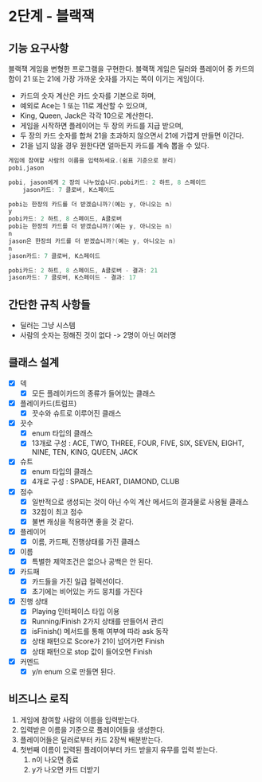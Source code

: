 # 2단계 - 블랙잭

## 기능 요구사항

블랙잭 게임을 변형한 프로그램을 구현한다. 블랙잭 게임은 딜러와 플레이어 중 카드의 합이 21 또는 21에 가장 가까운 숫자를 가지는 쪽이 이기는 게임이다.

* 카드의 숫자 계산은 카드 숫자를 기본으로 하며,
* 예외로 Ace는 1 또는 11로 계산할 수 있으며,
* King, Queen, Jack은 각각 10으로 계산한다.
* 게임을 시작하면 플레이어는 두 장의 카드를 지급 받으며,
* 두 장의 카드 숫자를 합쳐 21을 초과하지 않으면서 21에 가깝게 만들면 이긴다.
* 21을 넘지 않을 경우 원한다면 얼마든지 카드를 계속 뽑을 수 있다.

```kotlin
게임에 참여할 사람의 이름을 입력하세요.(쉼표 기준으로 분리)
pobi,jason

pobi, jason에게 2 장의 나누었습니다.pobi카드: 2 하트, 8 스페이드
    jason카드: 7 클로버, K스페이드

pobi는 한장의 카드를 더 받겠습니까?(예는 y, 아니오는 n)
y
pobi카드: 2 하트, 8 스페이드, A클로버
pobi는 한장의 카드를 더 받겠습니까?(예는 y, 아니오는 n)
n
jason은 한장의 카드를 더 받겠습니까?(예는 y, 아니오는 n)
n
jason카드: 7 클로버, K스페이드

pobi카드: 2 하트, 8 스페이드, A클로버 - 결과: 21
jason카드: 7 클로버, K스페이드 - 결과: 17
```

## 간단한 규칙 사항들

* 딜러는 그냥 시스템
* 사람의 숫자는 정해진 것이 없다 -> 2명이 아닌 여러명

## 클래스 설계

* [x] 덱
  * [x] 모든 플레이카드의 종류가 들어있는 클래스
* [x] 플레이카드(트럼프)
  * [x] 끗수와 슈트로 이루어진 클래스
* [x] 끗수
  * [x] enum 타입의 클래스
  * [x] 13개로 구성 : ACE, TWO, THREE, FOUR, FIVE, SIX, SEVEN, EIGHT, NINE, TEN, KING, QUEEN, JACK
* [x] 슈트
  * [x] enum 타입의 클래스
  * [x] 4개로 구성 : SPADE, HEART, DIAMOND, CLUB
* [x] 점수
  * [x] 일반적으로 생성되는 것이 아닌 수익 계산 메서드의 결과물로 사용될 클래스
  * [x] 32점이 최고 점수
  * [x] 불변 캐싱을 적용하면 좋을 것 같다.
* [x] 플레이어
  * [x] 이름, 카드패, 진행상태를 가진 클래스
* [x] 이름
  * [x] 특별한 제약조건은 없으나 공백은 안 된다.
* [x] 카드패
  * [x] 카드들을 가진 일급 컬렉션이다.
  * [x] 초기에는 비어있는 카드 뭉치를 가진다
* [x] 진행 상태
  * [x] Playing 인터페이스 타입 이용
  * [x] Running/Finish 2가지 상태를 만들어서 관리
  * [x] isFinish() 메서드를 통해 여부에 따라 ask 동작
  * [x] 상태 패턴으로 Score가 21이 넘어가면 Finish
  * [x] 상태 패턴으로 stop 값이 들어오면 Finish
* [x] 커멘드
  * [x] y/n enum 으로 만들면 된다.
    
## 비즈니스 로직 

1. 게임에 참여할 사람의 이름을 입력받는다.  
2. 입력받은 이름을 기준으로 플레이어들을 생성한다.       
3. 플레이어들은 딜러로부터 카드 2장씩 배분받는다.   
4. 첫번째 이름이 입력된 플레이어부터 카드 받을지 유무를 입력 받는다.
    1. n이 나오면 종료
    2. y가 나오면 카드 더받기 
    